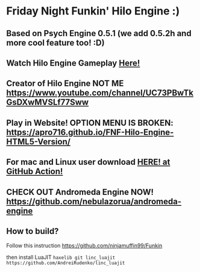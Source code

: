 # Friday Night Funkin' Hilo Engine :)
Based on Psych Engine 0.5.1 (we add 0.5.2h and more cool feature too! :D)
---------------------------------------------------------------------------------------------------------------------------------------------------
Watch Hilo Engine Gameplay [Here!](https://youtu.be/PcgidMjtGtg)
---------------------------------------------------------------------------------------------------------------------------------------------------
Creator of Hilo Engine NOT ME https://www.youtube.com/channel/UC73PBwTkGsDXwMVSLf77Sww
---------------------------------------------------------------------------------------------------------------------------------------------------
Play in Website! **OPTION MENU IS BROKEN**: https://apro716.github.io/FNF-Hilo-Engine-HTML5-Version/
---------------------------------------------------------------------------------------------------------------------------------------------------
**For mac and Linux user download [HERE! at GitHub Action!](https://github.com/APRO716/FNF-vs-Hiro-mod-demo-Hilo-Engine/actions/workflows/main.yml)**
---------------------------------------------------------------------------------------------------------------------------------------------------
CHECK OUT Andromeda Engine NOW! https://github.com/nebulazorua/andromeda-engine
---------------------------------------------------------------------------------------------------------------------------------------------------
How to build?
---------------------------------------------------------------------------------------------------------------------------------------------------
Follow this instruction https://github.com/ninjamuffin99/Funkin

then install LuaJIT 
`haxelib git linc_luajit https://github.com/AndreiRudenko/linc_luajit`
